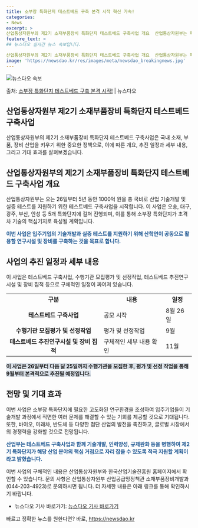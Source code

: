 ```yaml
---
title: 소부장 특화단지 테스트베드 구축 본격 시작 혁신 가속!
categories:
- News
excerpt: >
산업통상자원부의 제2기 소재부품장비 특화단지 테스트베드 구축사업 개요  산업통상자원부는 제2기 소재부품장비 …
feature_text: >
## 뉴스다오 실시간 뉴스 속보입니다.

산업통상자원부의 제2기 소재부품장비 특화단지 테스트베드 구축사업 개요  산업통상자원부는 제2기 소재부품장비 …
image: 'https://newsdao.kr/res/images/meta/newsdao_breakingnews.jpg'
---
```


![뉴스다오 속보](https://newsdao.kr/res/images/meta/newsdao_breakingnews.jpg)

<p>출처: <a href="https://newsdao.kr/4422" rel="dofollow">소부장 특화단지 테스트베드 구축 본격 시작!</a> | 뉴스다오</p>

<h2>산업통상자원부 제2기 소재부품장비 특화단지 테스트베드 구축사업</h2>

산업통상자원부의 제2기 소재부품장비 특화단지 테스트베드 구축사업은 국내 소재, 부품, 장비 산업을 키우기 위한 중요한 정책으로, 이에 따른 개요, 추진 일정과 세부 내용, 그리고 기대 효과를 살펴보겠습니다.

<h2 data-ke-size="size26">산업통상자원부의 제2기 소재부품장비 특화단지 테스트베드 구축사업 개요</h2>
산업통상자원부는 오는 26일부터 5년 동안 1000억 원을 총 국비로 산업 기술개발 및 실증 테스트를 지원하기 위한 테스트베드 구축사업을 시작합니다. 이 사업은 오송, 대구, 광주, 부산, 안성 등 5개 특화단지에 걸쳐 진행되며, 이를 통해 소부장 특화단지가 초격차 기술의 핵심기지로 육성될 계획입니다.

<b><span style="color: #1a5490;">이번 사업은 입주기업의 기술개발과 실증 테스트를 지원하기 위해 산학연이 공동으로 활용할 연구시설 및 장비를 구축하는 것을 목표로 합니다.</span></b>

<h2 data-ke-size="size26">사업의 추진 일정과 세부 내용</h2>
이 사업은 테스트베드 구축사업, 수행기관 모집평가 및 선정작업, 테스트베드 추진연구시설 및 장비 집적 등으로 구체적인 일정이 짜여져 있습니다.

<table>
	<tr>
		<td style="text-align: center; height: 17px;"><b>구분</b></td>
		<td style="text-align: center; height: 17px;"><b>내용</b></td>
		<td style="text-align: center; height: 17px;"><b>일정</b></td>
	</tr>
	<tr>
		<td style="text-align: center; height: 17px;"><b>테스트베드 구축사업</b></td>
		<td>공모 시작</td>
		<td>8월 26일</td>
	</tr>
	<tr>
		<td style="text-align: center; height: 17px;"><b>수행기관 모집평가 및 선정작업</b></td>
		<td>평가 및 선정작업</td>
		<td>9월</td>
	</tr>
	<tr>
		<td style="text-align: center; height: 17px;"><b>테스트베드 추진연구시설 및 장비 집적</b></td>
		<td>구체적인 세부 내용 확인</td>
		<td>11월</td>
	</tr>
</table>

<b><span style="background-color: #21538527;">이 사업은 26일부터 다음 달 25일까지 수행기관을 모집한 후, 평가 및 선정 작업을 통해 9월부터 본격적으로 추진될 예정입니다.</span></b>

<h2 data-ke-size="size26">전망 및 기대 효과</h2>
이번 사업은 소부장 특화단지에 필요한 고도화된 연구환경을 조성하여 입주기업들이 기술개발 과정에서 직면한 여러 문제를 해결할 수 있는 기회를 제공할 것으로 기대됩니다. 또한, 바이오, 미래차, 반도체 등 다양한 첨단 산업의 발전을 촉진하고, 글로벌 시장에서의 경쟁력을 강화할 것으로 전망됩니다.

<b><span style="color: #1a5490;">산업부는 테스트베드 구축사업과 함께 기술개발, 인력양성, 규제완화 등을 병행하여 제2기 특화단지가 해당 산업 분야의 핵심 거점으로 자리 잡을 수 있도록 적극 지원할 계획이라고 밝혔습니다.</span></b>

이번 사업의 구체적인 내용은 산업통상자원부와 한국산업기술진흥원 홈페이지에서 확인할 수 있습니다. 문의 사항은 산업통상자원부 산업공급망정책관 소재부품장비개발과(044-203-4923)로 문의하시면 됩니다. 더 자세한 내용은 아래 링크를 통해 확인하시기 바랍니다.

- 뉴스다오 기사 바로가기: [뉴스다오 기사 바로가기](https://newsdao.kr/4422) 

빠르고 정확한 뉴스를 원한다면? 바로, <a href="https://newsdao.kr" rel="dofollow">https://newsdao.kr</a>


    
